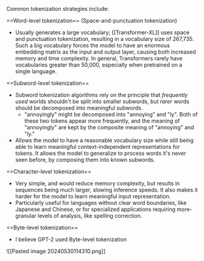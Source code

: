 

Common tokenization strategies include:

==Word-level tokenization== (Space-and-punctuation tokenization)
- Usually generates a large vocabulary; [[Transformer-XL]] uses space and punctuation tokenization, resulting in a vocabulary size of 267,735. Such a big vocabulary forces the model to have an enormous embedding matrix as the input and output layer, causing both increased memory and time complexity. In general, Transformers rarely have vocabularies greater than 50,000, especially when pretrained on a single language.

==Subword-level tokenization==
- Subword tokenization algorithms rely on the principle that *frequently used* worlds shouldn't be split into smaller subwords, but *rarer* words should be decomposed into meaningful subwords.
	- "annoyingly" might be decomposed into "annoying" and "ly". Both of these two tokens appear more frequently, and the meaning of "annoyingly" are kept by the composite meaning of "annoying" and "ly."
- Allows the model to have a reasonable vocabulary size while still being able to learn meaningful context-independent representations for tokens. It allows the model to generalize to process words it's never seen before, by composing them into known subwords.

==Character-level tokenization==
- Very simple, and would reduce memory complexity, but results in sequences being much larger, slowing inference speeds. It also makes it harder for the model to learn meaningful input representation.
- Particularly useful for languages without clear word boundaries, like Japanese and Chinese, or for specialized applications requiring more-granular levels of analysis, like spelling correction.

==Byte-level tokenization==
- I believe GPT-2 used Byte-level tokenization

![[Pasted image 20240530114310.png]]

